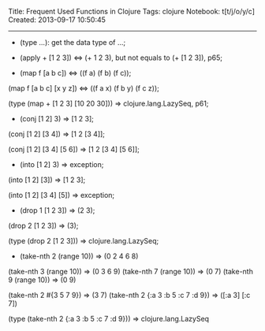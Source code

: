 Title: Frequent Used Functions in Clojure
Tags: clojure
Notebook: t[t/j/o/y/c]
Created: 2013-09-17 10:50:45

------

* (type ...): get the data type of ...;

 

* (apply + [1 2 3]) <=> (+ 1 2 3), but not equals to (+ [1 2 3]), p65;

 

* (map f [a b c]) <=> ((f a) (f b) (f c));

 (map f [a b c] [x y z]) <=> ((f a x) (f b y) (f c z));

 (type (map + [1 2 3] [10 20 30])) => clojure.lang.LazySeq, p61;

 

* (conj [1 2] 3) => [1 2 3]; 

 (conj [1 2] [3 4]) => [1 2 [3 4]];

 (conj [1 2] [3 4] [5 6]) => [1 2 [3 4] [5 6]];

 

* (into [1 2] 3) => exception;

 (into [1 2] [3]) => [1 2 3];

 (into [1 2] [3 4] [5]) => exception;

 

* (drop 1 [1 2 3]) => (2 3);

 (drop 2 [1 2 3]) => (3);

 (type (drop 2 [1 2 3])) => clojure.lang.LazySeq;

 

* (take-nth 2 (range 10)) => (0 2 4 6 8)

 (take-nth 3 (range 10)) => (0 3 6 9) 
 (take-nth 7 (range 10)) => (0 7) 
 (take-nth 9 (range 10)) => (0 9)

 (take-nth 2 #{3 5 7 9}) => (3 7) 
 (take-nth 2 {:a 3 :b 5 :c 7 :d 9}) => ([:a 3] [:c 7]) 

 (type (take-nth 2 {:a 3 :b 5 :c 7 :d 9})) => clojure.lang.LazySeq